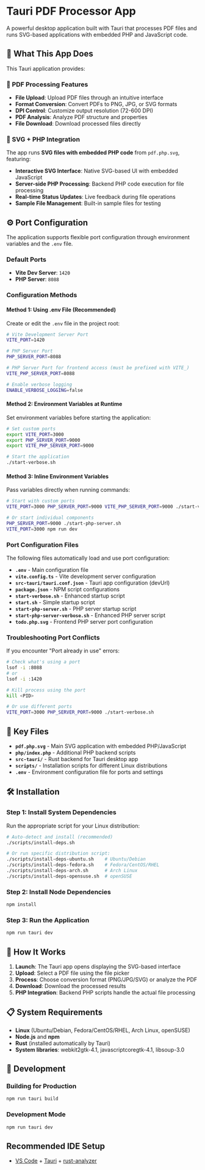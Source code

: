 # Tauri PDF Processor App

A powerful desktop application built with Tauri that processes PDF files and runs SVG-based applications with embedded PHP and JavaScript code.

## 🚀 What This App Does

This Tauri application provides:

### 📄 PDF Processing Features
- **File Upload**: Upload PDF files through an intuitive interface
- **Format Conversion**: Convert PDFs to PNG, JPG, or SVG formats
- **DPI Control**: Customize output resolution (72-600 DPI)
- **PDF Analysis**: Analyze PDF structure and properties
- **File Download**: Download processed files directly

### 🎨 SVG + PHP Integration
The app runs **SVG files with embedded PHP code** from `pdf.php.svg`, featuring:
- **Interactive SVG Interface**: Native SVG-based UI with embedded JavaScript
- **Server-side PHP Processing**: Backend PHP code execution for file processing
- **Real-time Status Updates**: Live feedback during file operations
- **Sample File Management**: Built-in sample files for testing

## ⚙️ Port Configuration

The application supports flexible port configuration through environment variables and the `.env` file.

### Default Ports

- **Vite Dev Server**: `1420`
- **PHP Server**: `8088`

### Configuration Methods

#### Method 1: Using .env File (Recommended)

Create or edit the `.env` file in the project root:

```bash
# Vite Development Server Port
VITE_PORT=1420

# PHP Server Port
PHP_SERVER_PORT=8088

# PHP Server Port for frontend access (must be prefixed with VITE_)
VITE_PHP_SERVER_PORT=8088

# Enable verbose logging
ENABLE_VERBOSE_LOGGING=false
```

#### Method 2: Environment Variables at Runtime

Set environment variables before starting the application:

```bash
# Set custom ports
export VITE_PORT=3000
export PHP_SERVER_PORT=9000
export VITE_PHP_SERVER_PORT=9000

# Start the application
./start-verbose.sh
```

#### Method 3: Inline Environment Variables

Pass variables directly when running commands:

```bash
# Start with custom ports
VITE_PORT=3000 PHP_SERVER_PORT=9000 VITE_PHP_SERVER_PORT=9000 ./start-verbose.sh

# Or start individual components
PHP_SERVER_PORT=9000 ./start-php-server.sh
VITE_PORT=3000 npm run dev
```

### Port Configuration Files

The following files automatically load and use port configuration:

- **`.env`** - Main configuration file
- **`vite.config.ts`** - Vite development server configuration
- **`src-tauri/tauri.conf.json`** - Tauri app configuration (devUrl)
- **`package.json`** - NPM script configurations
- **`start-verbose.sh`** - Enhanced startup script
- **`start.sh`** - Simple startup script
- **`start-php-server.sh`** - PHP server startup script
- **`start-php-server-verbose.sh`** - Enhanced PHP server script
- **`todo.php.svg`** - Frontend PHP server port configuration

### Troubleshooting Port Conflicts

If you encounter "Port already in use" errors:

```bash
# Check what's using a port
lsof -i :8088
# or
lsof -i :1420

# Kill process using the port
kill <PID>

# Or use different ports
VITE_PORT=3000 PHP_SERVER_PORT=9000 ./start-verbose.sh
```

## 📁 Key Files

- **`pdf.php.svg`** - Main SVG application with embedded PHP/JavaScript
- **`php/index.php`** - Additional PHP backend scripts
- **`src-tauri/`** - Rust backend for Tauri desktop app
- **`scripts/`** - Installation scripts for different Linux distributions
- **`.env`** - Environment configuration file for ports and settings

## 🛠 Installation

### Step 1: Install System Dependencies

Run the appropriate script for your Linux distribution:

```bash
# Auto-detect and install (recommended)
./scripts/install-deps.sh

# Or run specific distribution script:
./scripts/install-deps-ubuntu.sh    # Ubuntu/Debian
./scripts/install-deps-fedora.sh    # Fedora/CentOS/RHEL  
./scripts/install-deps-arch.sh      # Arch Linux
./scripts/install-deps-opensuse.sh  # openSUSE
```

### Step 2: Install Node Dependencies

```bash
npm install
```

### Step 3: Run the Application

```bash
npm run tauri dev
```

## 🎯 How It Works

1. **Launch**: The Tauri app opens displaying the SVG-based interface
2. **Upload**: Select a PDF file using the file picker
3. **Process**: Choose conversion format (PNG/JPG/SVG) or analyze the PDF
4. **Download**: Download the processed results
5. **PHP Integration**: Backend PHP scripts handle the actual file processing

## 📋 System Requirements

- **Linux** (Ubuntu/Debian, Fedora/CentOS/RHEL, Arch Linux, openSUSE)
- **Node.js** and **npm**
- **Rust** (installed automatically by Tauri)
- **System libraries**: webkit2gtk-4.1, javascriptcoregtk-4.1, libsoup-3.0

## 🔧 Development

### Building for Production
```bash
npm run tauri build
```

### Development Mode
```bash
npm run tauri dev
```

## Recommended IDE Setup

- [VS Code](https://code.visualstudio.com/) + [Tauri](https://marketplace.visualstudio.com/items?itemName=tauri-apps.tauri-vscode) + [rust-analyzer](https://marketplace.visualstudio.com/items?itemName=rust-lang.rust-analyzer)
